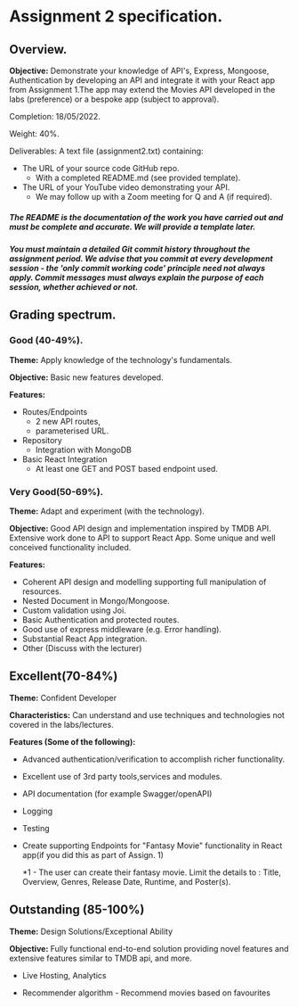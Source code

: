 # Assignment 2 specification.

## Overview.

__Objective:__ Demonstrate your knowledge of API's, Express, Mongoose, Authentication by developing an API and integrate it with your React app from Assignment 1.The app may extend the Movies API developed in the labs (preference) or a bespoke app (subject to approval).

Completion: 18/05/2022.

Weight: 40%.

Deliverables:
A text file (assignment2.txt) containing:

+ The URL of your source code GitHub repo.
     + With a completed README.md (see provided template).
+ The URL of your YouTube video demonstrating your API.
    + We may follow up with a Zoom meeting for Q and A (if required).

##### The README is the documentation of the work you have carried out and must be complete and accurate. We will provide a template later.

##### You must maintain a detailed Git commit history throughout the assignment period. We advise that you commit at every development session - the 'only commit working code' principle need not always apply. Commit messages must always explain the purpose of each session, whether achieved or not.

## Grading spectrum.

### Good (40-49%).
__Theme:__ Apply knowledge of the technology's fundamentals.

__Objective:__  Basic new features developed.

__Features:__
+ Routes/Endpoints
    + 2 new API routes,
    + parameterised URL.
+ Repository
    + Integration with MongoDB
+ Basic React Integration
    + At least one GET and POST based endpoint used.

### Very Good(50-69%).
__Theme:__ Adapt and experiment (with the technology).

__Objective:__ Good API design and implementation inspired by TMDB API. Extensive work done to API to support React App. Some unique and well conceived functionality included.

__Features:__

+ Coherent API design and modelling supporting full manipulation of resources.
+ Nested Document in Mongo/Mongoose.
+ Custom validation using Joi.
+ Basic Authentication and protected routes.
+ Good use of express middleware (e.g. Error handling).
+ Substantial React App integration.
+ Other (Discuss with the lecturer)

## Excellent(70-84%)

**Theme:** Confident Developer

**Characteristics:** Can understand and use techniques and technologies not covered in the labs/lectures.

**Features (Some of the following):**

- Advanced authentication/verification to accomplish richer functionality.

- Excellent use of 3rd party tools,services and modules.

- API documentation (for example Swagger/openAPI)

- Logging

- Testing

- Create supporting  Endpoints for "Fantasy Movie" functionality in React app(if you did this as part of Assign. 1)

  *1 - The user can create their fantasy movie. Limit the details to : 
  Title, Overview, Genres, Release Date, Runtime, and Poster(s). 

##  Outstanding (85-100%)
__Theme:__ Design Solutions/Exceptional Ability

__Objective:__  Fully functional end-to-end solution providing novel features and extensive features similar to TMDB api, and more.

+ Live Hosting, Analytics

+ Recommender algorithm - Recommend movies based on favourites



